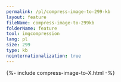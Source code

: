 ```yaml
---
permalink: /pl/compress-image-to-299-kb
layout: feature
fileName: compress-image-to-299kb
folderName: feature
tool: imgcompression
lang: pl
size: 299
type: kb
nointernationalization: true
---
```

{%- include compress-image-to-X.html -%}
      